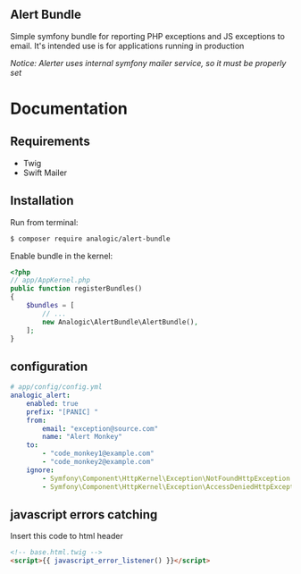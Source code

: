 Alert Bundle
------------

Simple symfony bundle for reporting PHP exceptions and JS exceptions to email. It's intended use is for applications running in production
 
_Notice: Alerter uses internal symfony mailer service, so it must be properly set_

Documentation
=============

## Requirements

- Twig
- Swift Mailer

## Installation

Run from terminal:

```bash
$ composer require analogic/alert-bundle
```

Enable bundle in the kernel:

```php
<?php
// app/AppKernel.php
public function registerBundles()
{
    $bundles = [
        // ...
        new Analogic\AlertBundle\AlertBundle(),
    ];
}
```

## configuration

```yaml
# app/config/config.yml
analogic_alert:
    enabled: true
    prefix: "[PANIC] "
    from:
        email: "exception@source.com"
        name: "Alert Monkey"
    to: 
        - "code_monkey1@example.com"
        - "code_monkey2@example.com" 
    ignore:
        - Symfony\Component\HttpKernel\Exception\NotFoundHttpException
        - Symfony\Component\HttpKernel\Exception\AccessDeniedHttpException
```

## javascript errors catching

Insert this code to html header

```html
<!-- base.html.twig -->
<script>{{ javascript_error_listener() }}</script>
```